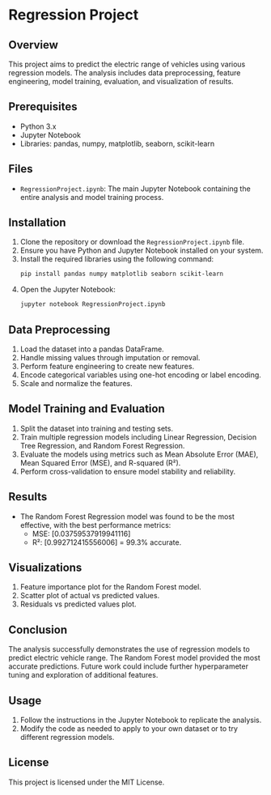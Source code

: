 # Regression Project

## Overview
This project aims to predict the electric range of vehicles using various regression models. The analysis includes data preprocessing, feature engineering, model training, evaluation, and visualization of results.

## Prerequisites
- Python 3.x
- Jupyter Notebook
- Libraries: pandas, numpy, matplotlib, seaborn, scikit-learn

## Files
- `RegressionProject.ipynb`: The main Jupyter Notebook containing the entire analysis and model training process.

## Installation
1. Clone the repository or download the `RegressionProject.ipynb` file.
2. Ensure you have Python and Jupyter Notebook installed on your system.
3. Install the required libraries using the following command:
    ```sh
    pip install pandas numpy matplotlib seaborn scikit-learn
    ```
4. Open the Jupyter Notebook:
    ```sh
    jupyter notebook RegressionProject.ipynb
    ```

## Data Preprocessing
1. Load the dataset into a pandas DataFrame.
2. Handle missing values through imputation or removal.
3. Perform feature engineering to create new features.
4. Encode categorical variables using one-hot encoding or label encoding.
5. Scale and normalize the features.

## Model Training and Evaluation
1. Split the dataset into training and testing sets.
2. Train multiple regression models including Linear Regression, Decision Tree Regression, and Random Forest Regression.
3. Evaluate the models using metrics such as Mean Absolute Error (MAE), Mean Squared Error (MSE), and R-squared (R²).
4. Perform cross-validation to ensure model stability and reliability.

## Results
- The Random Forest Regression model was found to be the most effective, with the best performance metrics:
  - MSE: [0.03759537919941116]
  - R²: [0.992712415556006] = 99.3% accurate.

## Visualizations
1. Feature importance plot for the Random Forest model.
2. Scatter plot of actual vs predicted values.
3. Residuals vs predicted values plot.

## Conclusion
The analysis successfully demonstrates the use of regression models to predict electric vehicle range. The Random Forest model provided the most accurate predictions. Future work could include further hyperparameter tuning and exploration of additional features.

## Usage
1. Follow the instructions in the Jupyter Notebook to replicate the analysis.
2. Modify the code as needed to apply to your own dataset or to try different regression models.

## License
This project is licensed under the MIT License.
